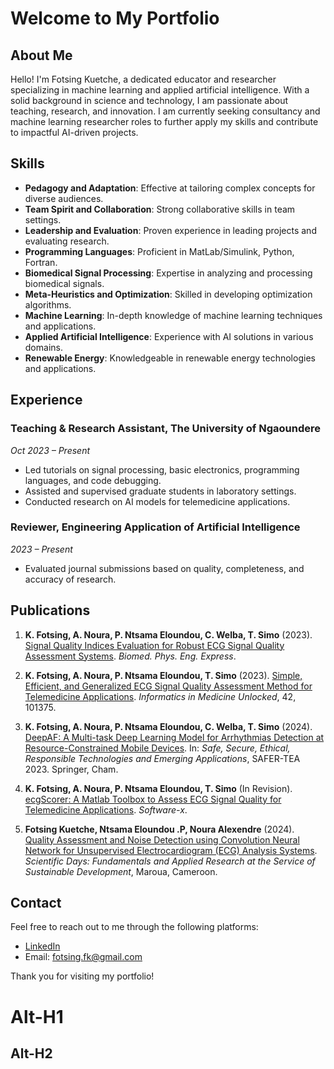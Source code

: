 # Welcome to My Portfolio

## About Me

Hello! I'm Fotsing Kuetche, a dedicated educator and researcher specializing in machine learning and applied artificial intelligence. With a solid background in science and technology, I am passionate about teaching, research, and innovation. I am currently seeking consultancy and machine learning researcher roles to further apply my skills and contribute to impactful AI-driven projects.

## Skills

- **Pedagogy and Adaptation**: Effective at tailoring complex concepts for diverse audiences.
- **Team Spirit and Collaboration**: Strong collaborative skills in team settings.
- **Leadership and Evaluation**: Proven experience in leading projects and evaluating research.
- **Programming Languages**: Proficient in MatLab/Simulink, Python, Fortran.
- **Biomedical Signal Processing**: Expertise in analyzing and processing biomedical signals.
- **Meta-Heuristics and Optimization**: Skilled in developing optimization algorithms.
- **Machine Learning**: In-depth knowledge of machine learning techniques and applications.
- **Applied Artificial Intelligence**: Experience with AI solutions in various domains.
- **Renewable Energy**: Knowledgeable in renewable energy technologies and applications.

## Experience

### Teaching & Research Assistant, The University of Ngaoundere
*Oct 2023 – Present*

- Led tutorials on signal processing, basic electronics, programming languages, and code debugging.
- Assisted and supervised graduate students in laboratory settings.
- Conducted research on AI models for telemedicine applications.

### Reviewer, Engineering Application of Artificial Intelligence
*2023 – Present*

- Evaluated journal submissions based on quality, completeness, and accuracy of research.

## Publications

1. **K. Fotsing, A. Noura, P. Ntsama Eloundou, C. Welba, T. Simo** (2023). [Signal Quality Indices Evaluation for Robust ECG Signal Quality Assessment Systems](https://doi.org/10.1088/2057-1976/ace9e0). *Biomed. Phys. Eng. Express*.

2. **K. Fotsing, A. Noura, P. Ntsama Eloundou, T. Simo** (2023). [Simple, Efficient, and Generalized ECG Signal Quality Assessment Method for Telemedicine Applications](https://doi.org/10.1016/j.imu.2023.101375). *Informatics in Medicine Unlocked*, 42, 101375.

3. **K. Fotsing, A. Noura, P. Ntsama Eloundou, C. Welba, T. Simo** (2024). [DeepAF: A Multi-task Deep Learning Model for Arrhythmias Detection at Resource-Constrained Mobile Devices](https://doi.org/10.1007/978-3-031-56396-6_19). In: *Safe, Secure, Ethical, Responsible Technologies and Emerging Applications*, SAFER-TEA 2023. Springer, Cham.

4. **K. Fotsing, A. Noura, P. Ntsama Eloundou, T. Simo** (In Revision). [ecgScorer: A Matlab Toolbox to Assess ECG Signal Quality for Telemedicine Applications](#). *Software-x*.

5. **Fotsing Kuetche, Ntsama Eloundou .P, Noura Alexendre** (2024). [Quality Assessment and Noise Detection using Convolution Neural Network for Unsupervised Electrocardiogram (ECG) Analysis Systems](#). *Scientific Days: Fundamentals and Applied Research at the Service of Sustainable Development*, Maroua, Cameroon.

## Contact

Feel free to reach out to me through the following platforms:

- [LinkedIn](https://linkedin.com/in/fkuetche)
- Email: [fotsing.fk@gmail.com](mailto:fotsing.fk@gmail.com)

Thank you for visiting my portfolio!



Alt-H1
======

Alt-H2
------
